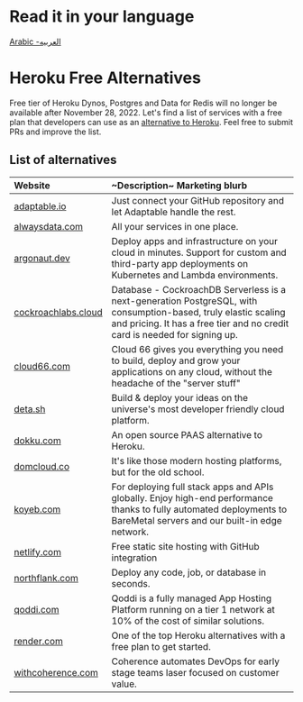 # Read it in your language
[Arabic -العربيه](languages/Arabic.md)

# Heroku Free Alternatives
Free tier of Heroku Dynos, Postgres and Data for Redis will no longer be available after November 28, 2022. Let's find a list of services with a free plan that developers can use as an [alternative to Heroku](https://engagespot.co/blog/free-heroku-alternatives). Feel free to submit PRs and improve the list.

## List of alternatives
| Website | ~Description~ Marketing blurb |
| :---- | :-------------|
| [adaptable.io](https://adaptable.io/) | Just connect your GitHub repository and let Adaptable handle the rest. |
| [alwaysdata.com](https://www.alwaysdata.com/en/) | All your services in one place. |
| [argonaut.dev](https://www.argonaut.dev/) | Deploy apps and infrastructure on your cloud in minutes. Support for custom and third-party app deployments on Kubernetes and Lambda environments. |
| [cockroachlabs.cloud](https://cockroachlabs.cloud/) | Database - CockroachDB Serverless is a next-generation PostgreSQL, with consumption-based, truly elastic scaling and pricing. It has a free tier and no credit card is needed for signing up. |
| [cloud66.com](https://www.cloud66.com/) | Cloud 66 gives you everything you need to build, deploy and grow your applications on any cloud, without the headache of the "server stuff" |
| [deta.sh](https://www.deta.sh/) | Build & deploy your ideas on the universe's most developer friendly cloud platform. |
| [dokku.com](https://dokku.com/) | An open source PAAS alternative to Heroku. |
| [domcloud.co](https://domcloud.co/) | It's like those modern hosting platforms, but for the old school. |
| [koyeb.com](https://www.koyeb.com) | For deploying full stack apps and APIs globally. Enjoy high-end performance thanks to fully automated deployments to BareMetal servers and our built-in edge network. |
| [netlify.com](https://www.netlify.com/) | Free static site hosting with GitHub integration |
| [northflank.com](https://www.northflank.com/) | Deploy any code, job, or database in seconds. |
| [qoddi.com](https://qoddi.com/) | Qoddi is a fully managed App Hosting Platform running on a tier 1 network at 10% of the cost of similar solutions. |
| [render.com](https://render.com/) | One of the top Heroku alternatives with a free plan to get started. |
| [withcoherence.com](https://www.withcoherence.com/) | Coherence automates DevOps for early stage teams laser focused on customer value. |

